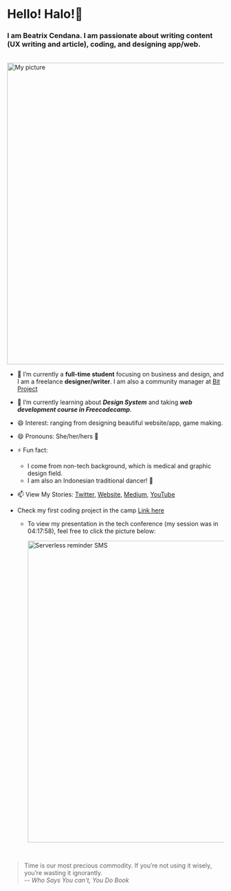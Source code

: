 # Hello! Halo!👋

### I am Beatrix Cendana. I am passionate about writing content (UX writing and article), coding, and designing app/web. 

<br>

<img src = "https://drive.google.com/uc?export=view&id=1lrKuZaRAqsQQq0zaxt-9JHZOLXJJ6UVm" alt = "My picture" width = 700/>

<br>


- 🔭 I’m currently a **full-time student** focusing on business and design, and I am a freelance **designer/writer**. I am also a community manager at [Bit Project](https://www.bitproject.org/) 

- 🌱 I’m currently learning about ***Design System*** and taking ***web development course in Freecodecamp***.
- 😄 Interest: ranging from designing beautiful website/app, game making.
- 😄 Pronouns: She/her/hers 👸
- ⚡ Fun fact: 
   - I come from non-tech background, which is medical and graphic design field. 
   - I am also an Indonesian traditional dancer! 💃
- 📫 View My Stories: [Twitter](https://twitter.com/Beatrixcdn), [Website](http://beatrixcendana.com/), [Medium](https://medium.com/@beatrixcendana), [YouTube](https://youtube.com/beatrixcendana)
- Check my first coding project in the camp [Link here](https://github.com/beatrixcendana/Food-API-Generator-V1/blob/main/blog.md)
   - To view my presentation in the tech conference (my session was in 04:17:58), feel free to click the picture below:
   
      
      <a href="https://www.youtube.com/watch?v=l_1BhV-dtMk&t=16434s"><img src="https://i.imgur.com/eCgb5aN.jpg" title="Serverless reminder SMS" width = 700/></a>

<br> 

> Time is our most precious commodity. If you’re not using it wisely, you’re wasting it ignorantly. <br/>
> -- *Who Says You can't, You Do Book*

